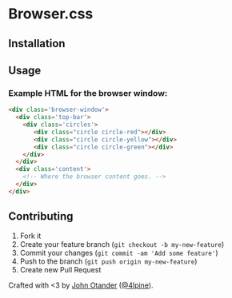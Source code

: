 # Browser.css



## Installation

## Usage

### Example HTML for the browser window:

```html
<div class='browser-window'>
  <div class='top-bar'>
    <div class='circles'>
       <div class="circle circle-red"></div>
       <div class="circle circle-yellow"></div>
       <div class="circle circle-green"></div>
    </div>
  </div>
  <div class='content'>
    <!-- Where the browser content goes. -->
  </div>
</div>
```

## Contributing

1. Fork it
2. Create your feature branch (`git checkout -b my-new-feature`)
3. Commit your changes (`git commit -am 'Add some feature'`)
4. Push to the branch (`git push origin my-new-feature`)
5. Create new Pull Request

Crafted with <3 by [John Otander](http://johnotander.com) ([@4lpine](https://twitter.com/4lpine)).
